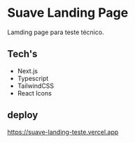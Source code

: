 # Suave Landing Page

Lamding page para teste técnico.

## Tech's

- Next.js
- Typescript
- TailwindCSS
- React Icons

## deploy

https://suave-landing-teste.vercel.app
